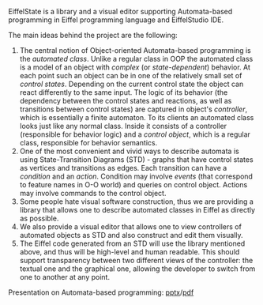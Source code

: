EiffelState is a library and a visual editor supporting Automata-based programming in Eiffel programming language and EiffelStudio IDE.

The main ideas behind the project are the following:
  1. The central notion of Object-oriented Automata-based programming is the _automated class_. Unlike a regular class in OOP the automated class is a model of an object with _complex_ (or _state-dependent_) behavior. At each point such an object can be in one of the relatively small set of _control states_. Depending on the current control state the object can react differently to the same input. The logic of its behavior (the dependency between the control states and reactions, as well as transitions between control states) are captured in object's _controller_, which is essentially a finite automaton. To its clients an automated class looks just like any normal class. Inside it consists of a controller (responsible for behavior logic) and a _control object_, which is a regular class, responsible for behavior semantics.
  1. One of the most convenient and vivid ways to describe automata is using State-Transition Diagrams (STD) - graphs that have control states as vertices and transitions as edges. Each transition can have a _condition_ and an _action_. Condition may involve _events_ (that correspond to feature names in O-O world) and queries on control object. Actions may involve commands to the control object.
  1. Some people hate visual software construction, thus we are providing a library that allows one to describe automated classes in Eiffel as directly as possible.
  1. We also provide a visual editor that allows one to view controllers of automated objects as STD and also construct and edit them visually.
  1. The Eiffel code generated from an STD will use the library mentioned above, and thus will be high-level and human readable. This should support transparency between two different views of the controller: the textual one and the graphical one, allowing the developer to switch from one to another at any point.

Presentation on Automata-based programming: [pptx](http://se.inf.ethz.ch/people/polikarpova/eiffel_state/automata_based_programming.pptx)/[pdf](http://se.inf.ethz.ch/people/polikarpova/eiffel_state/automata_based_programming.pdf)